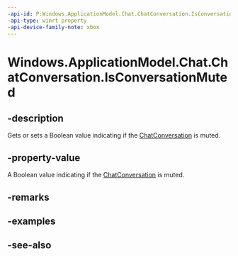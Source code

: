 ```yaml
---
-api-id: P:Windows.ApplicationModel.Chat.ChatConversation.IsConversationMuted
-api-type: winrt property
-api-device-family-note: xbox
---
```


<!-- Property syntax
public bool IsConversationMuted { get;  set; }
-->

# Windows.ApplicationModel.Chat.ChatConversation.IsConversationMuted

## -description
Gets or sets a Boolean value indicating if the [ChatConversation](chatconversation.md) is muted.

## -property-value
A Boolean value indicating if the [ChatConversation](chatconversation.md) is muted.

## -remarks

## -examples

## -see-also
